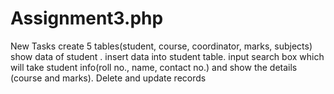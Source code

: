# Assignment3.php

New Tasks
create 5 tables(student, course, coordinator, marks, subjects)
show data of student .
insert data into student table.
input search box which will take student info(roll no., name, contact no.) and show the details (course and marks).
Delete and update records
